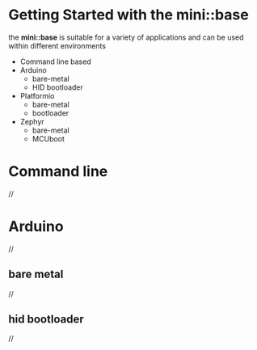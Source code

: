 # Getting Started with the mini::base
the **mini::base** is suitable for a variety of applications and can be used
within different environments   
- Command line based  
- Arduino  
	* bare-metal  
	* HID bootloader  
- Platformio  
	* bare-metal  
	* bootloader  
- Zephyr 
	* bare-metal  
	* MCUboot  

# Command line
//
# Arduino
//
## bare metal
//
## hid bootloader
//
# Platformio
//
## bare metal
//
## bootloader
//
# Zephyr
//
## bare metal
//
## mcuboot
//

